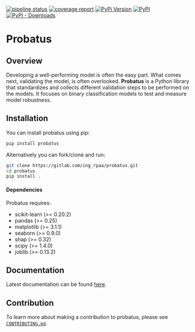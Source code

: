 [![pipeline status](https://gitlab.com/ing_rpaa/probatus/badges/master/pipeline.svg)](https://gitlab.com/ing_rpaa/probatus/-/commits/master)
[![coverage report](https://gitlab.com/ing_rpaa/probatus/badges/master/coverage.svg)](https://gitlab.com/ing_rpaa/probatus/-/commits/master)
[![PyPi Version](https://img.shields.io/pypi/pyversions/probatus)](#)
[![PyPI](https://img.shields.io/pypi/v/probatus)](#)
[![PyPI - Downloads](https://img.shields.io/pypi/dm/probatus)](#)

# Probatus

## Overview

Developing a well-performing model is often the easy part. What comes next, validating the model, is often overlooked. **Probatus** is a Python library that standardizes and collects different validation steps to be performed on the models. It focuses on binary classification models to test and measure model robustness. 

## Installation

You can install probatus using pip:

```bash
pip install probatus
```

Alternatively you can fork/clone and run:

```bash
git clone https://gitlab.com/ing_rpaa/probatus.git
cd probatus
pip install .
```

#### Dependencies

Probatus requires:

- scikit-learn (>= 0.20.2)
- pandas (>= 0.25)
- matplotlib (>= 3.1.1)
- seaborn (>= 0.9.0)
- shap (>= 0.32)
- scipy (>= 1.4.0)
- joblib (>= 0.13.2)

## Documentation

Latest documentation can be found [here](https://probatus.readthedocs.io/en/latest/).

## Contribution

To learn more about making a contribution to probatus, please see [`CONTRIBUTING.md`](CONTRIBUTING.md).
